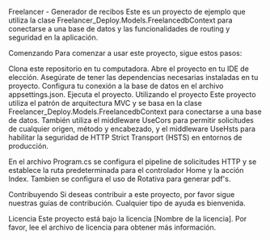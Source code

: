 Freelancer - Generador de recibos
Este es un proyecto de ejemplo que utiliza la clase Freelancer_Deploy.Models.FreelancedbContext para conectarse a una base de datos y las funcionalidades de routing y seguridad en la aplicación.

Comenzando
Para comenzar a usar este proyecto, sigue estos pasos:

Clona este repositorio en tu computadora.
Abre el proyecto en tu IDE de elección.
Asegúrate de tener las dependencias necesarias instaladas en tu proyecto.
Configura tu conexión a la base de datos en el archivo appsettings.json.
Ejecuta el proyecto.
Utilizando el proyecto
Este proyecto utiliza el patrón de arquitectura MVC y se basa en la clase Freelancer_Deploy.Models.FreelancedbContext para conectarse a una base de datos. También utiliza el middleware UseCors para permitir solicitudes de cualquier origen, método y encabezado, y el middleware UseHsts para habilitar la seguridad de HTTP Strict Transport (HSTS) en entornos de producción.

En el archivo Program.cs se configura el pipeline de solicitudes HTTP y se establece la ruta predeterminada para el controlador Home y la acción Index. Tambien se configura el uso de Rotativa para generar pdf's.

Contribuyendo
Si deseas contribuir a este proyecto, por favor sigue nuestras guías de contribución. Cualquier tipo de ayuda es bienvenida.

Licencia
Este proyecto está bajo la licencia [Nombre de la licencia]. Por favor, lee el archivo de licencia para obtener más información.
